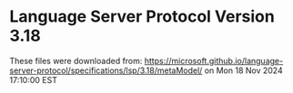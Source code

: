# Language Server Protocol Version 3.18

These files were downloaded from:
https://microsoft.github.io/language-server-protocol/specifications/lsp/3.18/metaModel/
on Mon 18 Nov 2024 17:10:00 EST
